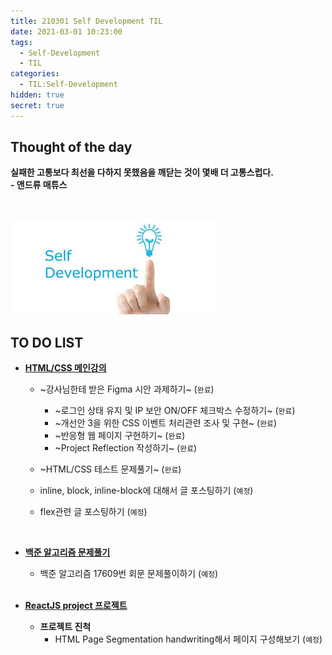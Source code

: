 ```yaml
---
title: 210301 Self Development TIL
date: 2021-03-01 10:23:00
tags:
  - Self-Development
  - TIL
categories:
  - TIL:Self-Development
hidden: true
secret: true
---
```


## **Thought of the day**

**실패한 고통보다 최선을 다하지 못했음을 깨닫는 것이 몇배 더 고통스럽다.**<br/> **- 앤드류 매튜스**

<br/>

![](/images/post_images/self_development_logo.jpg)

## **TO DO LIST**

- <ins>**HTML/CSS 메인강의**</ins>

  - ~강사님한테 받은 Figma 시안 과제하기~ (`완료`)

    - ~로그인 상태 유지 및 IP 보안 ON/OFF 체크박스 수정하기~ (`완료`)
    - ~개선안 3을 위한 CSS 이벤트 처리관련 조사 및 구현~ (`완료`)
    - ~반응형 웹 페이지 구현하기~ (`완료`)
    - ~Project Reflection 작성하기~ (`완료`)

  - ~HTML/CSS 테스트 문제풀기~ (`완료`)
  - inline, block, inline-block에 대해서 글 포스팅하기 (`예정`)
  - flex관련 글 포스팅하기 (`예정`)

  <br/>

    <!-- more -->

- <ins>**백준 알고리즘 문제풀기**</ins>

  - 백준 알고리즘 17609번 회문 문제풀이하기 (`예정`)

  <br/>

- <ins>**ReactJS project 프로젝트**</ins>

  - **프로젝트 진척**
    - HTML Page Segmentation handwriting해서 페이지 구성해보기 (`예정`)

  <br/>
